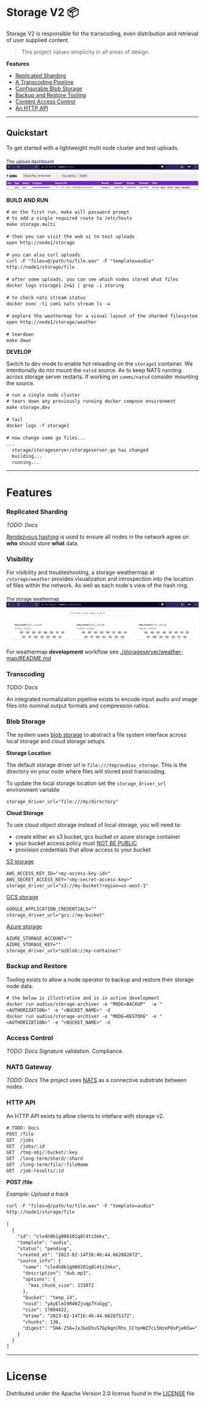 # Storage V2 :package:

Storage V2 is responsible for the transcoding, even distribution and retrieval of user supplied content.

> This project values simplicity in all areas of design.

**Features**
- [Replicated Sharding](#replicated-sharding)
- [A Transcoding Pipeline](#transcoding)
- [Configurable Blob Storage](#blob-storage)
- [Backup and Restore Tooling](#backup-and-restore)
- [Content Access Control](#access-control)
- [An HTTP API](#http-api)

---

## Quickstart

To get started with a lightweight multi node cluster and test uploads.

<sub>The upload dashboard</sub>
![upload-dashboard](../docs/uploads.png)

**BUILD AND RUN**

```shell
# on the first run, make will password prompt
# to add a single required route to /etc/hosts
make storage.multi

# then you can visit the web ui to test uploads
open http://node1/storage

# you can also curl uploads
curl -F "files=@/path/to/file.wav" -F "template=audio" http://node1/storage/file

# after some uploads, you can see which nodes stored what files 
docker logs storage1 2>&1 | grep -i storing

# to check nats stream status
docker exec -ti com1 nats stream ls -a

# explore the weathermap for a visual layout of the sharded filesystem
open http://node1/storage/weather

# teardown
make down
```

**DEVELOP**

Switch to dev mode to enable hot reloading on the `storage1` container. We intentionally do not mount the `natsd` source. As to keep NATS running across storage server restarts. If working on `comms/natsd` consider mounting the source.

```shell
# run a single node cluster
# tears down any previously running docker compose environment
make storage.dev

# tail
docker logs -f storage1

# now change some go files...
...
  storage/storageserver/storageserver.go has changed
  building...
  running...
```

---

# Features

### Replicated Sharding

<i>TODO: Docs</i>

[Rendezvous hashing](https://en.wikipedia.org/wiki/Rendezvous_hashing) is used to ensure all nodes in the network agree on **who** should store **what** data.

### Visibility

For visibility and troubleshooting, a storage weathermap at `/storage/weather` provides visualization and introspection into the location of files within the network. As well as each node's view of the hash ring.

<sub>The storage weathermap</sub>
![storage-weathermap](../docs/weather.png)

For weathermap **development** workflow see [./storageserver/weather-map/README.md](./storageserver/weather-map/README.md)

### Transcoding

<i>TODO: Docs</i>

An integrated normalization pipeline exists to encode input audio and image files into nominal output formats and compression ratios.

### Blob Storage

The system uses [blob storage](https://gocloud.dev/howto/blob/) to abstract a file system interface across local storage and cloud storage setups.

**Storage Location**

The default storage driver url is `file:///tmp/audius_storage`.
This is the directory on your node where files will stored post transcoding.

To update the local storage location set the `storage_driver_url` environment variable

```shell
storage_driver_url="file:///my/directory"
```

**Cloud Storage**

To use cloud object storage instead of local storage, you will need to:

- create either an s3 bucket, gcs bucket or azure storage container
- your bucket access policy must <u>NOT BE PUBLIC</u>
- provision credentials that allow access to your bucket

[S3 storage](https://aws.amazon.com/s3/)
```shell
AWS_ACCESS_KEY_ID="<my-access-key-id>"
AWS_SECRET_ACCESS_KEY="<my-secret-access-key>"
storage_driver_url="s3://my-bucket?region=us-west-1"
```

[GCS storage](https://cloud.google.com/storage/docs/creating-buckets)
```shell
GOOGLE_APPLICATION_CREDENTIALS=""
storage_driver_url="gcs://my-bucket"
```

[Azure storage](https://azure.microsoft.com/en-us/products/storage/blobs)
```shell
AZURE_STORAGE_ACCOUNT=""
AZURE_STORAGE_KEY=""
storage_driver_url="azblob://my-container"
```

### Backup and Restore

Tooling exists to allow a node operator to backup and restore their storage node data.

```shell
# the below is illustrative and is in active development
docker run audius/storage-archiver -e "MODE=BACKUP"  -e "<AUTHORIZATION>" -e "<BUCKET_NAME>" -d
docker run audius/storage-archiver -e "MODE=RESTORE" -e "<AUTHORIZATION>" -e "<BUCKET_NAME>" -d
```

### Access Control

<i>TODO: Docs</i>
Signature validation. Compliance.

### NATS Gateway

<i>TODO: Docs</i>
The project uses [NATS](https://nats.io) as a connective substrate between nodes.

### HTTP API

An HTTP API exists to allow clients to inteface with storage v2.

```shell
# TODO: Docs
POST /file
GET  /jobs
GET  /jobs/:id
GET  /tmp-obj/:bucket/:key
GET  /long-term/shard/:shard
GET  /long-term/file/:fileName
GET  /job-results/:id
```

**POST /file**

<i>Example: Upload a track</i>

```shell
curl -F "files=@/path/to/file.wav" -F "template=audio" http://node1/storage/file

[
  {
    "id": "cle4h8b1g000101q8l4tz2mkx",
    "template": "audio",
    "status": "pending",
    "created_at": "2023-02-14T16:46:44.66288267Z",
    "source_info": {
      "name": "cle4h8b1g000101q8l4tz2mkx",
      "description": "dub.mp3",
      "options": {
        "max_chunk_size": 131072
      },
      "bucket": "temp_14",
      "nuid": "yAyElmI9R40Zjuqp7YuGgg",
      "size": 17804422,
      "mtime": "2023-02-14T16:46:44.66287517Z",
      "chunks": 136,
      "digest": "SHA-256=JxJGxEhuS7Gp9qnCRhs_CCYpHWZ7cL5HzeP0sPje0Iw="
    }
  }
]
```

---

# License

Distributed under the Apache Version 2.0 license found in the [LICENSE](../../LICENSE) file
